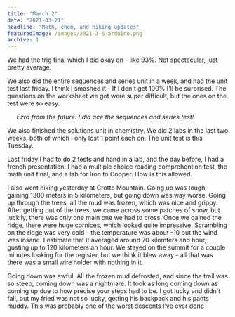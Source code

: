 ```yaml
---
title: "March 2"
date: "2021-03-21"
headline: "Math, chem, and hiking updates"
featuredImage: /images/2021-3-6-arduino.png
archive: 1
---
```


We had the trig final which I did okay on - like 93%. Not spectacular, just pretty average.

We also did the entire sequences and series unit in a week, and had the unit test last friday. I think I smashed it - If I don't get 100% I'll be surprised. The questions on the worksheet we got were super difficult, but the ones on the test were so easy.

&ensp;&ensp;&ensp;_Ezra from the future: I did ace the sequences and series test!_

We also finished the solutions unit in chemistry. We did 2 labs in the last two weeks, both of which I only lost 1 point each on. The unit test is this Tuesday.

Last friday I had to do 2 tests and hand in a lab, and the day before, I had a french presentation. I had a multiple choice reading comprehention test, the math unit final, and a lab for Iron to Copper. How is this allowed.

I also went hiking yesterday at Grotto Mountain. Going up was tough, gaining 1300 meters in 5 kilometers, but going down was way worse. Going up through the trees, all the mud was frozen, which was nice and grippy. After getting out of the trees, we came across some patches of snow, but luckily, there was only one main one we had to cross. Once we gained the ridge, there were huge cornices, which looked quite impressive. Scrambling on the ridge was very cold - the temperature was about -10 but the wind was insane. I estimate that it averaged around 70 kilomters and hour, gusting up to 120 kilometers an hour. We stayed on the summit for a couple minutes looking for the register, but we think it blew away - all that was there was a small wire holder with nothing in it.

Going down was awful. All the frozen mud defrosted, and since the trail was so steep, coming down was a nightmare. It took as long coming down as coming up due to how precise your steps had to be. I got lucky and didn't fall, but my fried was not so lucky, getting his backpack and his pants muddy. This was probably one of the worst descents I've ever done
